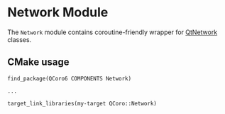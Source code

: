 # Network Module

The `Network` module contains coroutine-friendly wrapper for
[QtNetwork][qtdoc-qtnetwork] classes.

## CMake usage

```
find_package(QCoro6 COMPONENTS Network)

...

target_link_libraries(my-target QCoro::Network)
```

[qtdoc-qtnetwork]: https://doc.qt.io/qt-5/qtnetwork-index.html

